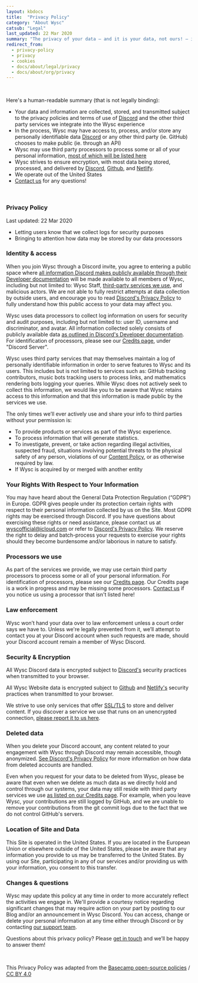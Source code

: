 ```yaml
---
layout: kbdocs
title:  "Privacy Policy"
category: "About Wysc"
catsub: "Legal"
last_updated: 22 Mar 2020
summary: "The privacy of your data — and it is your data, not ours! — is at your perusal. Here's how we'll try to protect your data from the wild Internet west."
redirect_from:
  - privacy-policy
  - privacy
  - cookies
  - docs/about/legal/privacy
  - docs/about/org/privacy
---
```


<br>
<style>
.docspbody ul > li {
    margin-bottom: 0.5em;
}
</style>

Here's a human-readable summary (that is not legally binding):
- Your data and information are collected, stored, and transmitted subject to the privacy policies and terms of use of [Discord](https://discordapp.com/privacy) and the other third party services we integrate into the Wysc experience
- In the process, Wysc may have access to, process, and/or store any personally identifiable data [Discord](https://discordapp.com/developers/docs/intro) or any other third party (ie. GitHub) chooses to make public (ie. through an API)
- Wysc may use third party processors to process some or all of your personal information, [most of which will be listed here](/docs/about/credits)
- Wysc strives to ensure encryption, with most data being stored, processed, and delivered by [Discord](https://discordapp.com/privacy), [Github](https://github.com/security), and [Netlify](https://www.netlify.com/security/).
- We operate out of the United States
- [Contact us](/docs/about/contact) for any questions!

<br>

### Privacy Policy

Last updated: 22 Mar 2020
- Letting users know that we collect logs for security purposes
- Bringing to attention how data may be stored by our data processors

### Identity & access

When you join Wysc through a Discord invite, you agree to entering a public space where [all information Discord makes publicly available through their Developer documentation](https://discordapp.com/developers/docs/intro) will be made available to all members of Wysc, including but not limited to: Wysc Staff, [third-party services we use](/docs/about/credits), and malicious actors. We are not able to fully restrict attempts at data collection by outside users, and encourage you to read [Discord's Privacy Policy](https://discordapp.com/privacy) to fully understand how this public access to your data may affect you.

Wysc uses data processors to collect log information on users for security and audit purposes, including but not limited to: user ID, username and discriminator, and avatar. All information collected solely consists of publicly available data [as outlined in Discord's Developer documentation](https://discordapp.com/developers/docs/intro). For identification of processors, please see our [Credits page](/docs/about/credits), under "Discord Server".

Wysc uses third party services that may themselves maintain a log of personally identifiable information in order to serve features to Wysc and its users. This includes but is not limited to services such as: GitHub tracking contributors, music bots tracking users to process links, and mathematics rendering bots logging your queries. While Wysc does not actively seek to collect this information, we would like you to be aware that Wysc retains access to this information and that this information is made public by the services we use.

The only times we’ll ever actively use and share your info to third parties without your permission is:

- To provide products or services as part of the Wysc experience.
- To process information that will generate statistics.
- To investigate, prevent, or take action regarding illegal activities, suspected fraud, situations involving potential threats to the physical safety of any person, violations of our [Content Policy](/docs/discord/content), or as otherwise required by law.
- If Wysc is acquired by or merged with another entity


### Your Rights With Respect to Your Information

You may have heard about the General Data Protection Regulation (“GDPR”) in Europe. GDPR gives people under its protection certain rights with respect to their personal information collected by us on the Site. Most GDPR rights may be exercised through Discord. If you have questions about exercising these rights or need assistance, please contact us at [wyscofficial@icloud.com](/docs/about/contact) or refer to [Discord's Privacy Policy](https://discordapp.com/privacy). We reserve the right to delay and batch-process your requests to exercise your rights should they become burdensome and/or laborious in nature to satisfy.


### Processors we use

As part of the services we provide, we may use certain third party processors to process some or all of your personal information. For identification of processors, please see our [Credits page](/docs/about/credits). Our Credits page is a work in progress and may be missing some processors. [Contact us](/docs/about/contact) if you notice us using a processor that isn't listed here!


### Law enforcement

Wysc won’t hand your data over to law enforcement unless a court order says we have to. Unless we're legally prevented from it, we’ll attempt to contact you at your Discord account when such requests are made, should your Discord account remain a member of Wysc Discord.


### Security & Encryption

All Wysc Discord data is encrypted subject to [Discord's](https://discordapp.com/privacy) security practices when transmitted to your browser.

All Wysc Website data is encrypted subject to [Github](https://github.com/security) and [Netlify's](https://www.netlify.com/security/) security practices when transmitted to your browser.

We strive to use only services that offer [SSL/TLS](https://en.wikipedia.org/wiki/Transport_Layer_Security) to store and deliver content. If you discover a service we use that runs on an unencrypted connection, [please report it to us here](/docs/about/contact).


### Deleted data

When you delete your Discord account, any content related to your engagement with Wysc through Discord may remain accessible, though anonymized. [See Discord's Privacy Policy](https://discordapp.com/privacy) for more information on how data from deleted accounts are handled.

Even when you request for your data to be deleted from Wysc, please be aware that even when we delete as much data as we directly hold and control through our systems, your data may still reside with third party services we use [as listed on our Credits page](/docs/about/credits). For example, when you leave Wysc, your contributions are still logged by GitHub, and we are unable to remove your contributions from the git commit logs due to the fact that we do not control GitHub's servers.


### Location of Site and Data

This Site is operated in the United States. If you are located in the European Union or elsewhere outside of the United States, please be aware that any information you provide to us may be transferred to the United States. By using our Site, participating in any of our services and/or providing us with your information, you consent to this transfer.


### Changes & questions

Wysc may update this policy at any time in order to more accurately reflect the activities we engage in. We'll provide a courtesy notice regarding significant changes that may require action on your part by posting to our Blog and/or an announcement in Wysc Discord. You can access, change or delete your personal information at any time either through Discord or by contacting [our support team](/docs/about/contact).

Questions about this privacy policy? Please [get in touch](/docs/about/contact) and we’ll be happy to answer them!

<br>

This Privacy Policy was adapted from the [Basecamp open-source policies](https://github.com/basecamp/policies) / [CC BY 4.0](https://creativecommons.org/licenses/by/4.0/)